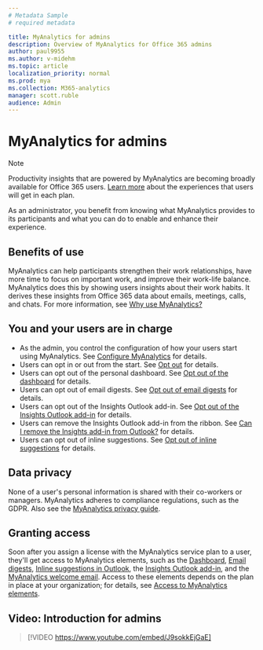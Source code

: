 ```yaml
---
# Metadata Sample
# required metadata

title: MyAnalytics for admins
description: Overview of MyAnalytics for Office 365 admins
author: paul9955
ms.author: v-midehm
ms.topic: article
localization_priority: normal 
ms.prod: mya
ms.collection: M365-analytics
manager: scott.ruble
audience: Admin
---
```


# MyAnalytics for admins

> [!Note] 
> Productivity insights that are powered by MyAnalytics are becoming broadly available for Office 365 users. [Learn more](./plans-environments.md) about the experiences that users will get in each plan.

As an administrator, you benefit from knowing what MyAnalytics provides to its participants and what you can do to enable and enhance their experience.

## Benefits of use

MyAnalytics can help participants strengthen their work relationships, have more time to focus on important work, and improve their work-life balance. MyAnalytics does this by showing users insights about their work habits. It derives these insights from Office 365 data about emails, meetings, calls, and chats. For more information, see [Why use MyAnalytics?](better-work-habits.md)

## You and your users are in charge

* As the admin, you control the configuration of how your users start using MyAnalytics. See [Configure MyAnalytics](../setup/configure-myanalytics.md) for details.
* Users can opt in or out from the start. See [Opt out](../use/opt-out-of-mya.md) for details.
* Users can opt out of the personal dashboard. See [Opt out of the dashboard](../use/dashboard-2.md#opt-out-of-the-myanalytics-dashboard) for details.
* Users can opt out of email digests. See [Opt out of email digests](../use/email-digest-2.md#opt-out-of-email-digests) for details.
* Users can opt out of the Insights Outlook add-in. See [Opt out of the Insights Outlook add-in](../use/add-in.md#opt-out-of-the-insights-outlook-add-in) for details.
* Users can remove the Insights Outlook add-in from the ribbon. See [Can I remove the Insights add-in from Outlook?](mya-faq.md#q2-can-i-remove-the-insights-add-in-from-outlook) for details.
* Users can opt out of inline suggestions. See [Opt out of inline suggestions](../use/mya-notifications.md#opt-out-of-inline-suggestions) for details.

## Data privacy

None of a user's personal information is shared with their co-workers or managers. MyAnalytics adheres to compliance regulations, such as the GDPR. Also see the [MyAnalytics privacy guide](privacy-guide.md).

## Granting access

Soon after you assign a license with the MyAnalytics service plan to a user, they'll get access to MyAnalytics elements, such as the [Dashboard](../use/dashboard-2.md), [Email digests](../use/email-digest-2.md), [Inline suggestions in Outlook](../use/mya-notifications.md), the [Insights Outlook add-in](../use/add-in.md), and the [MyAnalytics welcome email](../use/mya-welcome-email.md).
Access to these elements depends on the plan in place at your organization; for details, see [Access to MyAnalytics elements](plans-environments.md#access-to-myanalytics-elements).

## Video: Introduction for admins

> [!VIDEO https://www.youtube.com/embed/J9sokkEjGaE]
